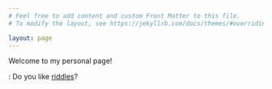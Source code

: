 ```yaml
---
# Feel free to add content and custom Front Matter to this file.
# To modify the layout, see https://jekyllrb.com/docs/themes/#overriding-theme-defaults

layout: page
---
```

Welcome to my personal page!

:
Do you like [riddles](https://riddle.johannsn.com)?

